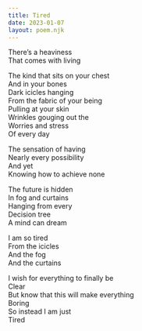```yaml
---
title: Tired
date: 2023-01-07
layout: poem.njk
---
```


There’s a heaviness  
That comes with living

The kind that sits on your chest  
And in your bones  
Dark icicles hanging  
From the fabric of your being  
Pulling at your skin  
Wrinkles gouging out the  
Worries and stress  
Of every day

The sensation of having  
Nearly every possibility  
And yet  
Knowing how to achieve none

The future is hidden  
In fog and curtains  
Hanging from every  
Decision tree  
A mind can dream

I am so tired  
From the icicles  
And the fog  
And the curtains

I wish for everything to finally be   
Clear  
But know that this will make everything  
Boring  
So instead I am just  
Tired
